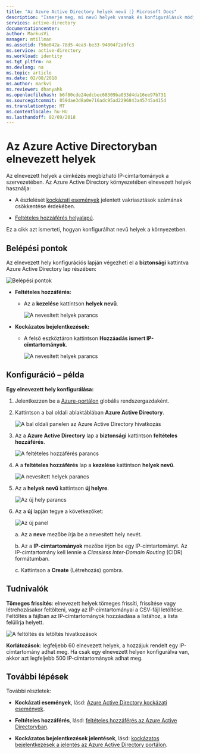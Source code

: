```yaml
---
title: "Az Azure Active Directory helyek nevű |} Microsoft Docs"
description: "Ismerje meg, mi nevű helyek vannak és konfigurálásuk módját."
services: active-directory
documentationcenter: 
author: MarkusVi
manager: mtillman
ms.assetid: f56e042a-78d5-4ea3-be33-94004f2a0fc3
ms.service: active-directory
ms.workload: identity
ms.tgt_pltfrm: na
ms.devlang: na
ms.topic: article
ms.date: 02/08/2018
ms.author: markvi
ms.reviewer: dhanyahk
ms.openlocfilehash: b6f80cde24edcbec68309ba033d4da16ee97b731
ms.sourcegitcommit: 059dae3d8a0e716adc95ad2296843a45745a415d
ms.translationtype: MT
ms.contentlocale: hu-HU
ms.lasthandoff: 02/09/2018
---
```

# <a name="named-locations-in-azure-active-directory"></a>Az Azure Active Directoryban elnevezett helyek

Az elnevezett helyek a címkézés megbízható IP-címtartományok a szervezetében. Az Azure Active Directory környezetében elnevezett helyek használja:

- A észlelését [kockázati események](active-directory-reporting-risk-events.md) jelentett vakriasztások számának csökkentése érdekében.  

- [Feltételes hozzáférés helyalapú](active-directory-conditional-access-locations.md).


Ez a cikk azt ismerteti, hogyan konfigurálhat nevű helyek a környezetben.


## <a name="entry-points"></a>Belépési pontok

Az elnevezett hely konfigurációs lapján végezheti el a **biztonsági** kattintva Azure Active Directory lap részében:

![Belépési pontok](./media/active-directory-named-locations/34.png)

- **Feltételes hozzáférés:**

    - Az a **kezelése** kattintson **helyek nevű**.
    
        ![A nevesített helyek parancs](./media/active-directory-named-locations/06.png)

- **Kockázatos bejelentkezések:**

    - A felső eszköztáron kattintson **Hozzáadás ismert IP-címtartományok**.

       ![A nevesített helyek parancs](./media/active-directory-named-locations/35.png)



## <a name="configuration-example"></a>Konfiguráció – példa

**Egy elnevezett hely konfigurálása:**

1. Jelentkezzen be a [Azure-portálon](https://portal.azure.com) globális rendszergazdaként.

2. Kattintson a bal oldali ablaktáblában **Azure Active Directory**.

    ![A bal oldali panelen az Azure Active Directory hivatkozás](./media/active-directory-named-locations/01.png)

3. Az a **Azure Active Directory** lap a **biztonsági** kattintson **feltételes hozzáférés**.

    ![A feltételes hozzáférés parancs](./media/active-directory-named-locations/05.png)


4. A a **feltételes hozzáférés** lap a **kezelése** kattintson **helyek nevű**.

    ![A nevesített helyek parancs](./media/active-directory-named-locations/06.png)


5. Az a **helyek nevű** kattintson **új helyre**.

    ![Az új hely parancs](./media/active-directory-named-locations/07.png)


6. Az a **új** lapján tegye a következőket:

    ![Az új panel](./media/active-directory-named-locations/56.png)

    a. Az a **neve** mezőbe írja be a nevesített hely nevét.

    b. Az a **IP-címtartományok** mezőbe írjon be egy IP-címtartományt. Az IP-címtartomány kell lennie a *Classless Inter-Domain Routing* (CIDR) formátumban.  

    c. Kattintson a **Create** (Létrehozás) gombra.



## <a name="what-you-should-know"></a>Tudnivalók

**Tömeges frissítés**: elnevezett helyek tömeges frissíti, frissítése vagy létrehozásakor feltölteni, vagy az IP-címtartományai a CSV-fájl letöltése. Feltöltés a fájlban az IP-címtartományok hozzáadása a listához, a lista felülírja helyett.

![A feltöltés és letöltés hivatkozások](./media/active-directory-named-locations/09.png)


**Korlátozások**: legfeljebb 60 elnevezett helyek, a hozzájuk rendelt egy IP-címtartomány adhat meg. Ha csak egy elnevezett helyen konfigurálva van, akkor azt legfeljebb 500 IP-címtartományok adhat meg.


## <a name="next-steps"></a>További lépések

További részletek:

- **Kockázati események**, lásd: [Azure Active Directory kockázati események](active-directory-reporting-risk-events.md).

- **Feltételes hozzáférés**, lásd: [feltételes hozzáférés az Azure Active Directoryban](active-directory-conditional-access-azure-portal.md).

- **Kockázatos bejelentkezések jelentések**, lásd: [kockázatos bejelentkezések a jelentés az Azure Active Directory portálon](active-directory-reporting-security-risky-sign-ins.md).  
